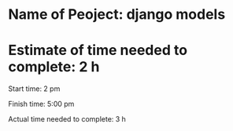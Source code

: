 # Name of Peoject: django models
# Estimate of time needed to complete: 2 h
Start time: 2 pm

Finish time: 5:00 pm

Actual time needed to complete: 3 h

